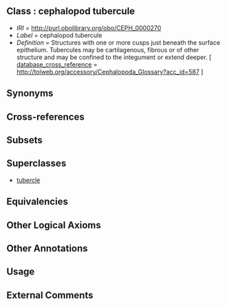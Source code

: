 
## Class : cephalopod tubercule

 * *IRI* = http://purl.obolibrary.org/obo/CEPH_0000270
 * *Label* = cephalopod tubercule
 * *Definition* = Structures with one or more cusps just beneath the surface epithelium. Tubercules may be cartilagenous, fibrous or of other structure and may be confined to the integument or extend deeper. [ [database_cross_reference](../../ef/oboInOwl#hasDbXref.md) = http://tolweb.org/accessory/Cephalopoda_Glossary?acc_id=587 ]

## Synonyms


## Cross-references


## Subsets


## Superclasses

 * [tubercle](../../UBERON/13/UBERON_0005813.md)

## Equivalencies


## Other Logical Axioms


## Other Annotations


## Usage


## External Comments

